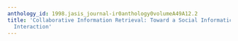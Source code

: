 ```yaml
---
anthology_id: 1998.jasis_journal-ir0anthology0volumeA49A12.2
title: 'Collaborative Information Retrieval: Toward a Social Informatics View of IR
  Interaction'
---
```

